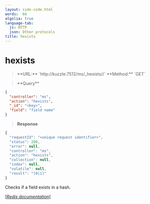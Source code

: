 ```yaml
---
layout: side-code.html
words:  66
algolia: true
language-tab:
  js: HTTP
  json: Other protocols
title: hexists
---
```


# hexists



<blockquote class="js">
<p>
**URL:** `http://kuzzle:7512/ms/_hexists/<key>/<field>`  
**Method:** `GET`
</p>
</blockquote>

<blockquote class="json">
<p>
**Query**
</p>
</blockquote>


```json
{
  "controller": "ms",
  "action": "hexists",
  "_id": "<key>",
  "field": "field name"
}
```

>**Response**

```javascript
{
  "requestId": "<unique request identifier>",
  "status": 200,
  "error": null,
  "controller": "ms",
  "action": "hexists",
  "collection": null,
  "index": null,
  "volatile": null,
  "result": "[0|1]"
}
```

Checks if a field exists in a hash.

[[_Redis documentation_]](https://redis.io/commands/hexists)
